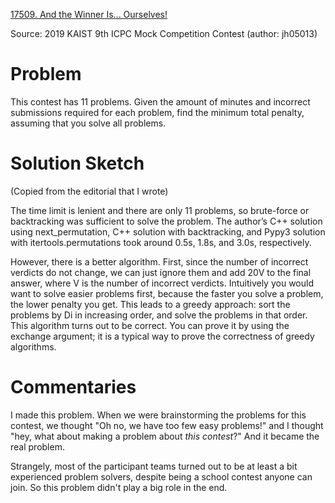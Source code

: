 [17509. And the Winner Is... Ourselves!](https://www.acmicpc.net/problem/17509)

Source: 2019 KAIST 9th ICPC Mock Competition Contest (author: jh05013)

# Problem

This contest has 11 problems. Given the amount of minutes and incorrect submissions required for each problem, find the minimum total penalty, assuming that you solve all problems.

# Solution Sketch

(Copied from the editorial that I wrote)

The time limit is lenient and there are only 11 problems, so brute-force or backtracking was sufficient to solve the problem. The author’s C++ solution using next_permutation, C++ solution with backtracking, and Pypy3 solution with itertools.permutations took around 0.5s, 1.8s, and 3.0s, respectively.

However, there is a better algorithm. First, since the number of incorrect verdicts do not change, we can just ignore them and add 20V to the final answer, where V is the number of incorrect verdicts. Intuitively you would want to solve easier problems first, because the faster you solve a problem, the lower penalty you get. This leads to a greedy approach: sort the problems by Di in increasing order, and solve the problems in that order. This algorithm turns out to be correct. You can prove it by using the exchange argument; it is a
typical way to prove the correctness of greedy algorithms.

# Commentaries

I made this problem. When we were brainstorming the problems for this contest, we thought "Oh no, we have too few easy problems!" and I thought "hey, what about making a problem about *this contest*?" And it became the real problem.

Strangely, most of the participant teams turned out to be at least a bit experienced problem solvers, despite being a school contest anyone can join. So this problem didn't play a big role in the end.
